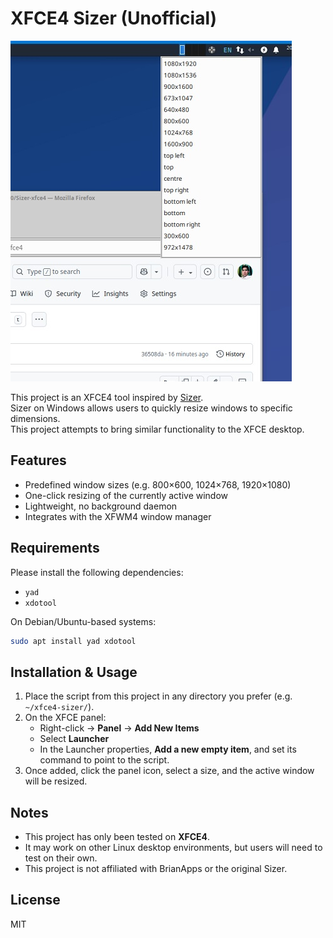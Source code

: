# XFCE4 Sizer (Unofficial)

![screenshot](https://github.com/kenkin360/Sizer-xfce4/blob/main/images/captrue.jpg)

This project is an XFCE4 tool inspired by [Sizer](https://www.brianapps.net/sizer/).  
Sizer on Windows allows users to quickly resize windows to specific dimensions.  
This project attempts to bring similar functionality to the XFCE desktop.

## Features
- Predefined window sizes (e.g. 800×600, 1024×768, 1920×1080)
- One-click resizing of the currently active window
- Lightweight, no background daemon
- Integrates with the XFWM4 window manager

## Requirements
Please install the following dependencies:
- `yad`
- `xdotool`

On Debian/Ubuntu-based systems:
```bash
sudo apt install yad xdotool
```

## Installation & Usage
1. Place the script from this project in any directory you prefer (e.g. `~/xfce4-sizer/`).  
2. On the XFCE panel:  
   - Right-click → **Panel** → **Add New Items**  
   - Select **Launcher**  
   - In the Launcher properties, **Add a new empty item**, and set its command to point to the script.  
3. Once added, click the panel icon, select a size, and the active window will be resized.

## Notes
- This project has only been tested on **XFCE4**.  
- It may work on other Linux desktop environments, but users will need to test on their own.  
- This project is not affiliated with BrianApps or the original Sizer.

## License
MIT
